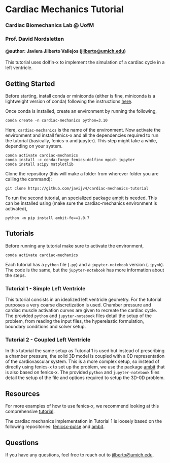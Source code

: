 # Cardiac Mechanics Tutorial
### Cardiac Biomechanics Lab @ UofM
### Prof. David Nordsletten

#### @author: Javiera Jilberto Vallejos (jilberto@umich.edu)

This tutorial uses dolfin-x to implement the simulation of a cardiac cycle in a left ventricle.

## Getting Started
Before starting, install conda or miniconda (either is fine, miniconda is a lightweight version of conda) following the instructions [here](https://conda.io/projects/conda/en/latest/user-guide/install/index.html).

Once conda is installed, create an environment by running the following,
```
conda create -n cardiac-mechanics python=3.10
```
Here, `cardiac-mechanics` is the name of the environment. Now activate the environment and install fenics-x and all the dependencies required to run the tutorial (basically, fenics-x and jupyter). This step might take a while, depending on your system.
```
conda activate cardiac-mechanics
conda install -c conda-forge fenics-dolfinx mpich jupyter
conda install scipy matplotlib
```
Clone the repository (this will make a folder from wherever folder you are calling the command):
```
git clone https://github.com/javijv4/cardiac-mechanics-tutorial
```
To run the second tutorial, an specialized package [ambit](https://github.com/marchirschvogel/ambit) is needed. This can be installed using (make sure the cardiac-mechanics environment is activated),
```
python -m pip install ambit-fe==1.0.7
```

## Tutorials
Before running any tutorial make sure to activate the environment,
```
conda activate cardiac-mechanics
```
Each tutorial has a `python` file (`.py`) and a `jupyter-notebook` version (`.ipynb`). The code is the same, but the `jupyter-notebook` has more information about the steps.

### Tutorial 1 - Simple Left Ventricle
This tutorial consists in an idealized left ventricle geometry. For the tutorial purposes a very coarse discretization is used. Chamber pressure and cardiac muscle activation curves are given to recreate the cardiac cycle. The provided `python` and `jupyter-notebook` files detail the setup of the problem, from reading the input files, the hyperelastic formulation, boundary conditions and solver setup.

### Tutorial 2 - Coupled Left Ventricle
In this tutorial the same setup as Tutorial 1 is used but instead of prescribing a chamber pressure, the solid 3D model is coupled with a 0D representation of the cardiovascular system. This is a more complex setup, so instead of directly using fenics-x to set up the problem, we use the package [ambit](https://github.com/marchirschvogel/ambit) that is also based on fenics-x. The provided `python` and `jupyter-notebook` files detail the setup of the file and options required to setup the 3D-0D problem.

## Resources
For more examples of how to use fenics-x, we recommend looking at this comprehensive [tutorial](https://jsdokken.com/dolfinx-tutorial/).

The cardiac mechanics implementation in Tutorial 1 is loosely based on the following repositories: [fenicsx-pulse](https://github.com/finsberg/fenicsx-pulse) and [ambit](https://github.com/marchirschvogel/ambit).

## Questions
If you have any questions, feel free to reach out to jilberto@umich.edu.
